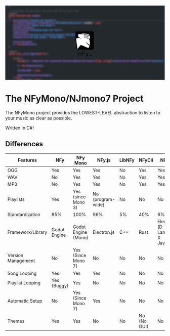 ![Mono NFy](./nfymonoofficial.png)

# The NFyMono/NJmono7 Project

The NFyMono project provides the LOWEST-LEVEL abstraction to listen to your music as clear as possible.

Written in C#! 

## Differences

| Features           | NFy          | NFy Mono            | NFy.js            | LibNFy | NFyCli      | NFy.DJS                              |
|--------------------|--------------|---------------------|-------------------|--------|-------------|--------------------------------------|
| OGG                | Yes          | Yes                 | Yes               | No     | Yes         | Yes                                  |
| WAV                | No           | Yes                 | Yes               | No     | Yes         | Yes                                  |
| MP3                | No           | Yes                 | Yes               | No     | Yes         | Yes                                  |
| Playlists          | Yes          | Yes (since Mono 3)  | No (program-wide) | No     | No          | No                                   |
| Standardization    | 85%          | 100%                | 96%               | 5%     | 40%         | 6%                                   |
| Framework/Library  | Godot Engine | Godot Engine (Mono) | Electron.js       | C++    | Rust        | Electron/D (D Language X JavaScript) |
| Version Management | No           | Yes (Since Mono 7)  | No                | No     | No          | No                                   |
| Song Looping       | Yes          | Yes                 | Yes               | No     | No          | No                                   |
| Playlist Looping   | Yes (Buggy)  | Yes                 | No                | No     | No          | No                                   |
| Automatic Setup    | No           | Yes (Since Mono 7)  | Yes               | No     | No          | No                                   |
| Themes             | Yes          | Yes                 | No                | No     | No (No GUI) | No                                   |